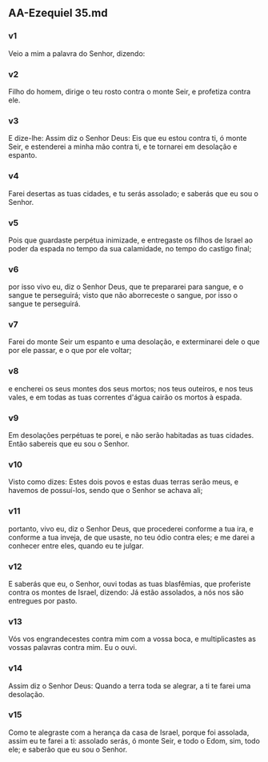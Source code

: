 ## AA-Ezequiel 35.md
### v1
 Veio a mim a palavra do Senhor, dizendo:
### v2
 Filho do homem, dirige o teu rosto contra o monte Seir, e profetiza contra ele.
### v3
 E dize-lhe: Assim diz o Senhor Deus: Eis que eu estou contra ti, ó monte Seir, e estenderei a minha mão contra ti, e te tornarei em desolação e espanto.
### v4
 Farei desertas as tuas cidades, e tu serás assolado; e saberás que eu sou o Senhor.
### v5
 Pois que guardaste perpétua inimizade, e entregaste os filhos de Israel ao poder da espada no tempo da sua calamidade, no tempo do castigo final;
### v6
 por isso vivo eu, diz o Senhor Deus, que te prepararei para sangue, e o sangue te perseguirá; visto que não aborreceste o sangue, por isso o sangue te perseguirá.
### v7
 Farei do monte Seir um espanto e uma desolação, e exterminarei dele o que por ele passar, e o que por ele voltar;
### v8
 e encherei os seus montes dos seus mortos; nos teus outeiros, e nos teus vales, e em todas as tuas correntes d'água cairão os mortos à espada.
### v9
 Em desolações perpétuas te porei, e não serão habitadas as tuas cidades. Então sabereis que eu sou o Senhor.
### v10
 Visto como dizes: Estes dois povos e estas duas terras serão meus, e havemos de possuí-los, sendo que o Senhor se achava ali;
### v11
 portanto, vivo eu, diz o Senhor Deus, que procederei conforme a tua ira, e conforme a tua inveja, de que usaste, no teu ódio contra eles; e me darei a conhecer entre eles, quando eu te julgar.
### v12
 E saberás que eu, o Senhor, ouvi todas as tuas blasfêmias, que proferiste contra os montes de Israel, dizendo: Já estão assolados, a nós nos são entregues por pasto.
### v13
 Vós vos engrandecestes contra mim com a vossa boca, e multiplicastes as vossas palavras contra mim. Eu o ouvi.
### v14
 Assim diz o Senhor Deus: Quando a terra toda se alegrar, a ti te farei uma desolação.
### v15
 Como te alegraste com a herança da casa de Israel, porque foi assolada, assim eu te farei a ti: assolado serás, ó monte Seir, e todo o Edom, sim, todo ele; e saberão que eu sou o Senhor.
